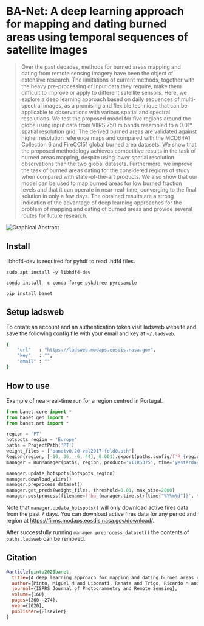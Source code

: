 # BA-Net: A deep learning approach for mapping and dating burned areas using temporal sequences of satellite images
> Over the past decades, methods for burned areas mapping and dating from remote sensing imagery have been the object of extensive research. The limitations of current methods, together with the heavy pre-processing of input data they require, make them difficult to improve or apply to different satellite sensors. Here, we explore a deep learning approach based on daily sequences of multi-spectral images, as a promising and flexible technique that can be applicable to observations with various spatial and spectral resolutions. We test the proposed model for five regions around the globe using input data from VIIRS 750 m bands resampled to a 0.01º spatial resolution grid. The derived burned areas are validated against higher resolution reference maps and compared with the MCD64A1 Collection 6 and FireCCI51 global burned area datasets. We show that the proposed methodology achieves competitive results in the task of burned areas mapping, despite using lower spatial resolution observations than the two global datasets. Furthermore, we improve the task of burned areas dating for the considered regions of study when compared with state-of-the-art products. We also show that our model can be used to map burned areas for low burned fraction levels and that it can operate in near-real-time, converging to the final solution in only a few days. The obtained results are a strong indication of the advantage of deep learning approaches for the problem of mapping and dating of burned areas and provide several routes for future research.


![Graphical Abstract](nbs/images/graphical_abstract.jpg)

## Install

libhdf4-dev is required for pyhdf to read .hdf4 files.

`sudo apt install -y libhdf4-dev`

`conda install -c conda-forge pykdtree pyresample`

`pip install banet`

## Setup ladsweb
To create an account and an authentication token visit ladsweb website and save the following config file with your email and key at `~/.ladsweb`.
```bash
{
    "url"   : "https://ladsweb.modaps.eosdis.nasa.gov",
    "key"   : "",
    "email" : ""
}
```

## How to use
Example of near-real-time run for a region centred in Portugal.

```python
from banet.core import *
from banet.geo import *
from banet.nrt import *

region = 'PT'
hotspots_region = 'Europe'
paths = ProjectPath('PT')
weight_files = ['banetv0.20-val2017-fold0.pth']
Region(region, [-10, 36, -6, 44], 0.001).export(paths.config/f'R_{region}.json')
manager = RunManager(paths, region, product='VIIRS375', time='yesterday')

manager.update_hotspots(hotspots_region)
manager.download_viirs()
manager.preprocess_dataset()
manager.get_preds(weight_files, threshold=0.01, max_size=2000)
manager.postprocess(filename=f'ba_{manager.time.strftime("%Y%m%d")}', threshold=0.5, area_epsg=3763)
```

Note that `manager.update_hotspots()` will only download active fires data from the past 7 days. You can download active fires data for any period and region at https://firms.modaps.eosdis.nasa.gov/download/.

After successfully running `manager.preprocess_dataset()` the contents of `paths.ladsweb` can be removed.


## Citation
```bibtex
@article{pinto2020banet,
  title={A deep learning approach for mapping and dating burned areas using temporal sequences of satellite images},
  author={Pinto, Miguel M and Libonati, Renata and Trigo, Ricardo M and Trigo, Isabel F and DaCamara, Carlos C},
  journal={ISPRS Journal of Photogrammetry and Remote Sensing},
  volume={160},
  pages={260--274},
  year={2020},
  publisher={Elsevier}
}
```
